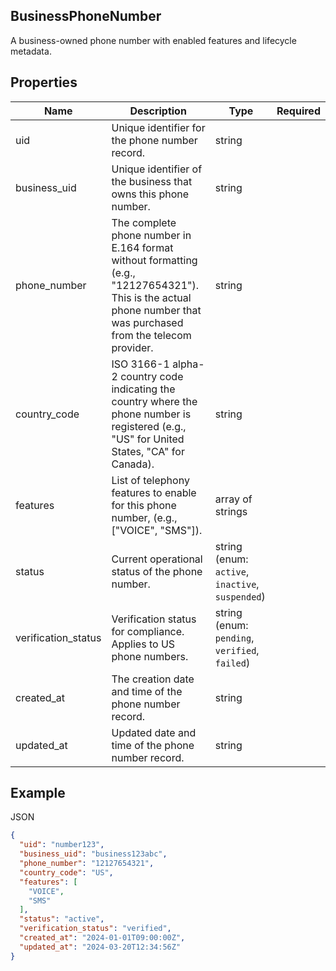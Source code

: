 ## BusinessPhoneNumber

A business-owned phone number with enabled features and lifecycle metadata.

## Properties

| Name | Description | Type | Required |
| --- | --- | --- | --- |
| uid | Unique identifier for the phone number record. | string |  |
| business_uid | Unique identifier of the business that owns this phone number. | string |  |
| phone_number | The complete phone number in E.164 format without formatting (e.g., "12127654321"). This is the actual phone number that was purchased from the telecom provider. | string |  |
| country_code | ISO 3166-1 alpha-2 country code indicating the country where the phone number is registered (e.g., "US" for United States, "CA" for Canada). | string |  |
| features | List of telephony features to enable for this phone number, (e.g., ["VOICE", "SMS"]). | array of strings |  |
| status | Current operational status of the phone number. | string (enum: `active`, `inactive`, `suspended`) |  |
| verification_status | Verification status for compliance. Applies to US phone numbers. | string (enum: `pending`, `verified`, `failed`) |  |
| created_at | The creation date and time of the phone number record. | string |  |
| updated_at | Updated date and time of the phone number record. | string |  |

## Example

JSON

```json
{
  "uid": "number123",
  "business_uid": "business123abc",
  "phone_number": "12127654321",
  "country_code": "US",
  "features": [
    "VOICE",
    "SMS"
  ],
  "status": "active",
  "verification_status": "verified",
  "created_at": "2024-01-01T09:00:00Z",
  "updated_at": "2024-03-20T12:34:56Z"
}
```